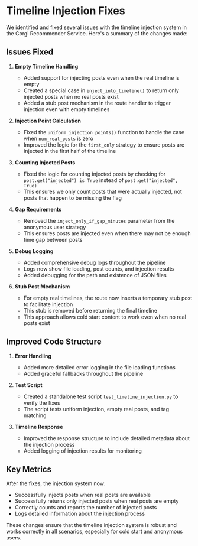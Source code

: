 # Timeline Injection Fixes

We identified and fixed several issues with the timeline injection system in the Corgi Recommender Service. Here's a summary of the changes made:

## Issues Fixed

1. **Empty Timeline Handling**
   - Added support for injecting posts even when the real timeline is empty
   - Created a special case in `inject_into_timeline()` to return only injected posts when no real posts exist
   - Added a stub post mechanism in the route handler to trigger injection even with empty timelines

2. **Injection Point Calculation**
   - Fixed the `uniform_injection_points()` function to handle the case when `num_real_posts` is zero
   - Improved the logic for the `first_only` strategy to ensure posts are injected in the first half of the timeline

3. **Counting Injected Posts**
   - Fixed the logic for counting injected posts by checking for `post.get("injected") is True` instead of `post.get("injected", True)`
   - This ensures we only count posts that were actually injected, not posts that happen to be missing the flag

4. **Gap Requirements**
   - Removed the `inject_only_if_gap_minutes` parameter from the anonymous user strategy
   - This ensures posts are injected even when there may not be enough time gap between posts

5. **Debug Logging**
   - Added comprehensive debug logs throughout the pipeline
   - Logs now show file loading, post counts, and injection results
   - Added debugging for the path and existence of JSON files

6. **Stub Post Mechanism**
   - For empty real timelines, the route now inserts a temporary stub post to facilitate injection
   - This stub is removed before returning the final timeline
   - This approach allows cold start content to work even when no real posts exist

## Improved Code Structure

1. **Error Handling**
   - Added more detailed error logging in the file loading functions
   - Added graceful fallbacks throughout the pipeline

2. **Test Script**
   - Created a standalone test script `test_timeline_injection.py` to verify the fixes
   - The script tests uniform injection, empty real posts, and tag matching

3. **Timeline Response**
   - Improved the response structure to include detailed metadata about the injection process
   - Added logging of injection results for monitoring

## Key Metrics

After the fixes, the injection system now:
- Successfully injects posts when real posts are available
- Successfully returns only injected posts when real posts are empty
- Correctly counts and reports the number of injected posts
- Logs detailed information about the injection process

These changes ensure that the timeline injection system is robust and works correctly in all scenarios, especially for cold start and anonymous users.